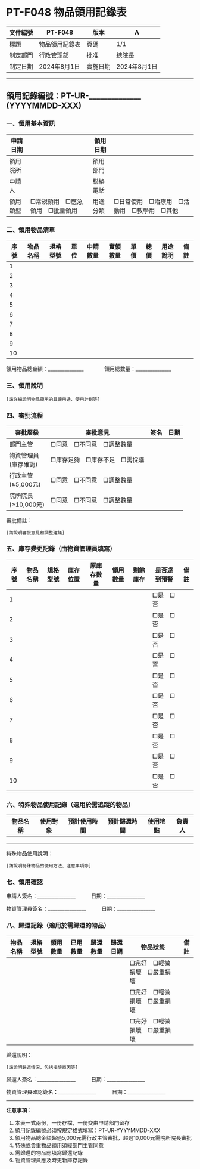 # PT-F048 物品領用記錄表

| 文件編號 | PT-F048 | 版本 | A |
|---------|---------|-----|---|
| 標題 | 物品領用記錄表 | 頁碼 | 1/1 |
| 制定部門 | 行政管理部 | 批准 | 總院長 |
| 制定日期 | 2024年8月1日 | 實施日期 | 2024年8月1日 |

---

## 領用記錄編號：PT-UR-______________ (YYYYMMDD-XXX)

### 一、領用基本資訊

| 申請日期 | | 領用日期 | |
|---------|--|---------|--|
| 領用院所 | | 領用部門 | |
| 申請人 | | 聯絡電話 | |
| 領用類型 | □常規領用　□應急領用　□批量領用 | 用途分類 | □日常使用　□治療用　□活動用　□教學用　□其他 |

### 二、領用物品清單

| 序號 | 物品名稱 | 規格型號 | 單位 | 申請數量 | 實領數量 | 單價 | 總價 | 用途說明 | 備註 |
|-----|---------|---------|------|---------|---------|------|------|---------|------|
| 1 | | | | | | | | | |
| 2 | | | | | | | | | |
| 3 | | | | | | | | | |
| 4 | | | | | | | | | |
| 5 | | | | | | | | | |
| 6 | | | | | | | | | |
| 7 | | | | | | | | | |
| 8 | | | | | | | | | |
| 9 | | | | | | | | | |
| 10 | | | | | | | | | |

領用物品總金額：_______________　　　　領用總數量：_______________

### 三、領用說明

```
[請詳細說明物品領用的具體用途、使用計劃等]

```

### 四、審批流程

| 審批層級 | 審批意見 | 簽名 | 日期 |
|---------|---------|------|------|
| 部門主管 | □同意　□不同意　□調整數量 |  |  |
| 物資管理員<br>(庫存確認) | □庫存足夠　□庫存不足　□需採購 |  |  |
| 行政主管<br>(≥5,000元) | □同意　□不同意　□調整數量 |  |  |
| 院所院長<br>(≥10,000元) | □同意　□不同意　□調整數量 |  |  |

審批備註：
```
[請說明審批意見和調整建議]

```

### 五、庫存變更記錄（由物資管理員填寫）

| 序號 | 物品名稱 | 規格型號 | 庫存位置 | 原庫存數量 | 領用數量 | 剩餘庫存 | 是否達到預警 | 備註 |
|-----|---------|---------|---------|-----------|---------|---------|------------|------|
| 1 | | | | | | | □是　□否 | |
| 2 | | | | | | | □是　□否 | |
| 3 | | | | | | | □是　□否 | |
| 4 | | | | | | | □是　□否 | |
| 5 | | | | | | | □是　□否 | |
| 6 | | | | | | | □是　□否 | |
| 7 | | | | | | | □是　□否 | |
| 8 | | | | | | | □是　□否 | |
| 9 | | | | | | | □是　□否 | |
| 10 | | | | | | | □是　□否 | |

### 六、特殊物品使用記錄（適用於需追蹤的物品）

| 物品名稱 | 使用對象 | 預計使用時間 | 預計歸還時間 | 使用地點 | 負責人 |
|---------|---------|------------|------------|---------|-------|
| | | | | | |
| | | | | | |
| | | | | | |

特殊物品使用說明：
```
[請說明特殊物品的使用方法、注意事項等]

```

### 七、領用確認

申請人簽名：________________　　　日期：________________

物資管理員簽名：________________　　　日期：________________

### 八、歸還記錄（適用於需歸還的物品）

| 物品名稱 | 規格型號 | 領用數量 | 已用數量 | 歸還數量 | 歸還日期 | 物品狀態 | 備註 |
|---------|---------|---------|---------|---------|---------|---------|------|
| | | | | | | □完好　□輕微損壞　□嚴重損壞 | |
| | | | | | | □完好　□輕微損壞　□嚴重損壞 | |
| | | | | | | □完好　□輕微損壞　□嚴重損壞 | |

歸還說明：
```
[請說明歸還情況，包括損壞原因等]

```

歸還人簽名：________________　　　日期：________________

物資管理員確認簽名：________________　　　日期：________________

---

**注意事項**：
1. 本表一式兩份，一份存檔，一份交由申請部門留存
2. 領用記錄編號必須按規定格式填寫：PT-UR-YYYYMMDD-XXX
3. 領用物品總金額超過5,000元需行政主管審批，超過10,000元需院所院長審批
4. 特殊或貴重物品領用須經部門主管同意
5. 需歸還的物品應填寫歸還記錄
6. 物資管理員應及時更新庫存記錄 